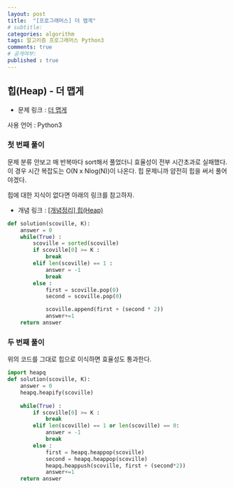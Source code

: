 ```yaml
---
layout: post
title:  "[프로그래머스] 더 맵게"
# subtitle: 
categories: algorithm
tags: 알고리즘 프로그래머스 Python3
comments: true
# 공개여부:
published : true
---
```


## 힙(Heap) - 더 맵게

* 문제 링크 : [더 맵게](https://programmers.co.kr/learn/courses/30/lessons/42626)

사용 언어 : Python3

### 첫 번째 풀이

문제 분류 안보고 매 반복마다 sort해서 풀었더니 효율성이 전부 시간초과로 실패했다. 
이 경우 시간 복잡도는 O(N x Nlog(N))이 나온다. 힙 문제니까 얌전히 힙을 써서 풀어야겠다. 

힙에 대한 지식이 없다면 아래의 링크를 참고하자.

* 개념 링크 : [[개념정리] 힙(Heap)](https://bs-derek.github.io/algorithm/2020/05/24/algorithm-theory1/)

```python
def solution(scoville, K):
    answer = 0
    while(True) :
        scoville = sorted(scoville)
        if scoville[0] >= K :
            break
        elif len(scoville) == 1 :
            answer = -1
            break
        else :
            first = scoville.pop(0)
            second = scoville.pop(0)

            scoville.append(first + (second * 2))
            answer+=1   
    return answer
```

### 두 번째 풀이

위의 코드를 그대로 힙으로 이식하면 효율성도 통과한다.

```python
import heapq
def solution(scoville, K):
    answer = 0
    heapq.heapify(scoville)
    
    while(True) :
        if scoville[0] >= K :
            break
        elif len(scoville) == 1 or len(scoville) == 0:
            answer = -1
            break
        else :
            first = heapq.heappop(scoville)
            second = heapq.heappop(scoville)
            heapq.heappush(scoville, first + (second*2))
            answer+=1
    return answer
```